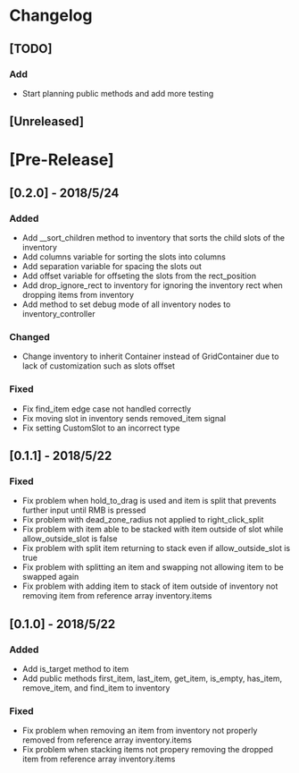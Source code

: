 # Changelog

## [TODO]
### Add
- Start planning public methods and add more testing

## [Unreleased]

# [Pre-Release]

## [0.2.0] - 2018/5/24
### Added
- Add __sort_children method to inventory that sorts the child slots of the inventory
- Add columns variable for sorting the slots into columns
- Add separation variable for spacing the slots out
- Add offset variable for offseting the slots from the rect_position
- Add drop_ignore_rect to inventory for ignoring the inventory rect when dropping items from inventory
- Add method to set debug mode of all inventory nodes to inventory_controller
### Changed
- Change inventory to inherit Container instead of GridContainer due to lack of customization such as slots offset
### Fixed
- Fix find_item edge case not handled correctly
- Fix moving slot in inventory sends removed_item signal
- Fix setting CustomSlot to an incorrect type

## [0.1.1] - 2018/5/22
### Fixed
- Fix problem when hold_to_drag is used and item is split that prevents further input until RMB is pressed
- Fix problem with dead_zone_radius not applied to right_click_split
- Fix problem with item able to be stacked with item outside of slot while allow_outside_slot is false
- Fix problem with split item returning to stack even if allow_outside_slot is true
- Fix problem with splitting an item and swapping not allowing item to be swapped again
- Fix problem with adding item to stack of item outside of inventory not removing item from reference array inventory.items

## [0.1.0] - 2018/5/22
### Added
- Add is_target method to item
- Add public methods first_item, last_item, get_item, is_empty, has_item, remove_item, and find_item to inventory
### Fixed
- Fix problem when removing an item from inventory not properly removed from reference array inventory.items
- Fix problem when stacking items not propery removing the dropped item from reference array inventory.items
